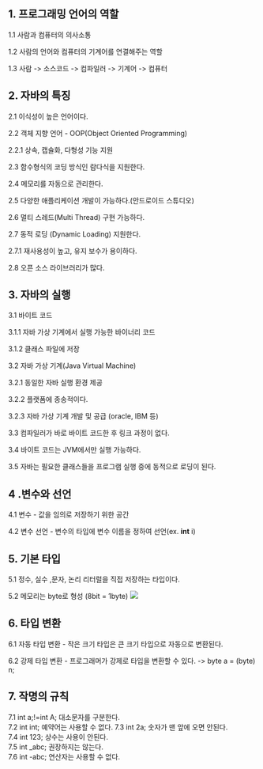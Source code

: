 ## **1. 프로그래밍 언어의 역할**

1.1 사람과 컴퓨터의 의사소통

1.2 사람의 언어와 컴퓨터의 기계어를 연결해주는 역할

1.3 사람 -> 소스코드 -> 컴파일러 -> 기계어 -> 컴퓨터


## **2. 자바의 특징**

2.1 이식성이 높은 언어이다.

2.2 객체 지향 언어 - OOP(Object Oriented Programming)

2.2.1 상속, 캡슐화, 다형성 기능 지원

2.3 함수형식의 코딩 방식인 람다식을 지원한다.

2.4 메모리를 자동으로 관리한다.

2.5 다양한 애플리케이션 개발이 가능하다.(안드로이드 스튜디오)

2.6 멀티 스레드(Multi Thread) 구현 가능하다.

2.7 동적 로딩 (Dynamic Loading) 지원한다.

2.7.1 재사용성이 높고, 유지 보수가 용이하다.

2.8 오픈 소스 라이브러리가 많다.

## **3. 자바의 실행**

3.1 바이트 코드

3.1.1 자바 가상 기계에서 실행 가능한 바이너리 코드

3.1.2 클래스 파일에 저장

3.2 자바 가상 기계(Java Virtual Machine)

3.2.1 동일한 자바 실행 환경 제공

3.2.2 플랫폼에 종송적이다.

3.2.3 자바 가상 기계 개발 및 공급 (oracle, IBM 등)

3.3 컴파일러가 바로 바이트 코드한 후 링크 과정이 없다.

3.4 바이트 코드는 JVM에서만 실행 가능하다.

3.5 자바는 필요한 클래스들을 프로그램 실행 중에 동적으로 로딩이 된다.

## **4 .변수와 선언**

4.1 변수 - 값을 임의로 저장하기 위한 공간

4.2 변수 선언 - 변수의 타입에 변수 이름을 정하여 선언(ex.  **int**  i)

## **5. 기본 타입**

5.1 정수, 실수 ,문자, 논리 리터럴을 직접 저장하는 타입이다.

5.2 메모리는 byte로 형성 (8bit = 1byte)
<img src="https://img1.daumcdn.net/thumb/R1280x0/?scode=mtistory2&fname=https%3A%2F%2Fblog.kakaocdn.net%2Fdn%2Fua4eU%2Fbtrc6SBCbrK%2FPLLuhBfmd3jdGwxQg9YMo1%2Fimg.png">
## **6. 타입 변환**

6.1 자동 타입 변환 - 작은 크기 타입은 큰 크기 타입으로 자동으로 변환된다.

6.2 강제 타입 변환 - 프로그래머가 강제로 타입을 변환할 수 있다. -> byte a = (byte) n;

## **7. 작명의 규칙**

7.1 int a;!=int A; 대소문자를 구분한다.  
7.2 int int; 예약어는 사용할 수 없다.
7.3 int 2a; 숫자가 맨 앞에 오면 안된다.  
7.4 int 123; 상수는 사용이 안된다.  
7.5 int _abc; 권장하지는 않는다.  
7.6 int -abc; 연산자는 사용할 수 없다.
